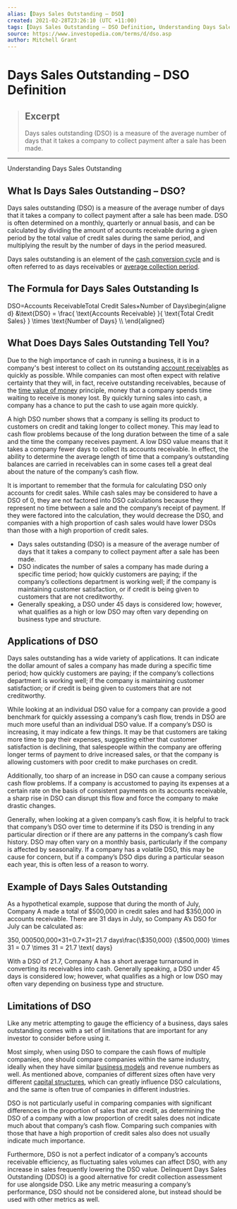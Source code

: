```yaml
---
alias: [Days Sales Outstanding – DSO]
created: 2021-02-28T23:26:10 (UTC +11:00)
tags: [Days Sales Outstanding – DSO Definition, Understanding Days Sales Outstanding]
source: https://www.investopedia.com/terms/d/dso.asp
author: Mitchell Grant
---
```


# Days Sales Outstanding – DSO Definition

> ## Excerpt
> Days sales outstanding (DSO) is a measure of the average number of days that it takes a company to collect payment after a sale has been made.

---

Understanding Days Sales Outstanding
## What Is Days Sales Outstanding – DSO?

Days sales outstanding (DSO) is a measure of the average number of days that it takes a company to collect payment after a sale has been made. DSO is often determined on a monthly, quarterly or annual basis, and can be calculated by dividing the amount of accounts receivable during a given period by the total value of credit sales during the same period, and multiplying the result by the number of days in the period measured.

Days sales outstanding is an element of the [cash conversion cycle](https://www.investopedia.com/terms/c/cashconversioncycle.asp) and is often referred to as days receivables or [average collection period](https://www.investopedia.com/terms/a/average_collection_period.asp).

## The Formula for Days Sales Outstanding Is

DSO\=Accounts ReceivableTotal Credit Sales×Number of Days\\begin{aligned} &\\text{DSO} = \\frac{ \\text{Accounts Receivable} }{ \\text{Total Credit Sales} } \\times \\text{Number of Days} \\\\ \\end{aligned}

## What Does Days Sales Outstanding Tell You?

Due to the high importance of cash in running a business, it is in a company's best interest to collect on its outstanding [account receivables](https://www.investopedia.com/terms/a/accountsreceivable.asp) as quickly as possible. While companies can most often expect with relative certainty that they will, in fact, receive outstanding receivables, because of the [time value of money](https://www.investopedia.com/terms/t/timevalueofmoney.asp) principle, money that a company spends time waiting to receive is money lost. By quickly turning sales into cash, a company has a chance to put the cash to use again more quickly.

A high DSO number shows that a company is selling its product to customers on credit and taking longer to collect money. This may lead to cash flow problems because of the long duration between the time of a sale and the time the company receives payment. A low DSO value means that it takes a company fewer days to collect its accounts receivable. In effect, the ability to determine the average length of time that a company’s outstanding balances are carried in receivables can in some cases tell a great deal about the nature of the company’s cash flow.

It is important to remember that the formula for calculating DSO only accounts for credit sales. While cash sales may be considered to have a DSO of 0, they are not factored into DSO calculations because they represent no time between a sale and the company’s receipt of payment. If they were factored into the calculation, they would decrease the DSO, and companies with a high proportion of cash sales would have lower DSOs than those with a high proportion of credit sales.

-   Days sales outstanding (DSO) is a measure of the average number of days that it takes a company to collect payment after a sale has been made.
-   DSO indicates the number of sales a company has made during a specific time period; how quickly customers are paying; if the company’s collections department is working well; if the company is maintaining customer satisfaction, or if credit is being given to customers that are not creditworthy.
-   Generally speaking, a DSO under 45 days is considered low; however, what qualifies as a high or low DSO may often vary depending on business type and structure.

## Applications of DSO

Days sales outstanding has a wide variety of applications. It can indicate the dollar amount of sales a company has made during a specific time period; how quickly customers are paying; if the company’s collections department is working well; if the company is maintaining customer satisfaction; or if credit is being given to customers that are not creditworthy.

While looking at an individual DSO value for a company can provide a good benchmark for quickly assessing a company’s cash flow, trends in DSO are much more useful than an individual DSO value. If a company’s DSO is increasing, it may indicate a few things. It may be that customers are taking more time to pay their expenses, suggesting either that customer satisfaction is declining, that salespeople within the company are offering longer terms of payment to drive increased sales, or that the company is allowing customers with poor credit to make purchases on credit.

Additionally, too sharp of an increase in DSO can cause a company serious cash flow problems. If a company is accustomed to paying its expenses at a certain rate on the basis of consistent payments on its accounts receivable, a sharp rise in DSO can disrupt this flow and force the company to make drastic changes.

Generally, when looking at a given company’s cash flow, it is helpful to track that company’s DSO over time to determine if its DSO is trending in any particular direction or if there are any patterns in the company’s cash flow history. DSO may often vary on a monthly basis, particularly if the company is affected by seasonality. If a company has a volatile DSO, this may be cause for concern, but if a company’s DSO dips during a particular season each year, this is often less of a reason to worry.

## Example of Days Sales Outstanding

As a hypothetical example, suppose that during the month of July, Company A made a total of $500,000 in credit sales and had $350,000 in accounts receivable. There are 31 days in July, so Company A’s DSO for July can be calculated as:

$350,000$500,000×31\=0.7×31\=21.7 days\\frac{\\$350,000} {\\$500,000} \\times 31 = 0.7 \\times 31 = 21.7 \\text{ days}

With a DSO of 21.7, Company A has a short average turnaround in converting its receivables into cash. Generally speaking, a DSO under 45 days is considered low; however, what qualifies as a high or low DSO may often vary depending on business type and structure.

## Limitations of DSO

Like any metric attempting to gauge the efficiency of a business, days sales outstanding comes with a set of limitations that are important for any investor to consider before using it.

Most simply, when using DSO to compare the cash flows of multiple companies, one should compare companies within the same industry, ideally when they have similar [business models](https://www.investopedia.com/terms/b/businessmodel.asp) and revenue numbers as well. As mentioned above, companies of different sizes often have very different [capital structures](https://www.investopedia.com/terms/c/capitalstructure.asp), which can greatly influence DSO calculations, and the same is often true of companies in different industries.

DSO is not particularly useful in comparing companies with significant differences in the proportion of sales that are credit, as determining the DSO of a company with a low proportion of credit sales does not indicate much about that company’s cash flow. Comparing such companies with those that have a high proportion of credit sales also does not usually indicate much importance.

Furthermore, DSO is not a perfect indicator of a company’s accounts receivable efficiency, as fluctuating sales volumes can affect DSO, with any increase in sales frequently lowering the DSO value. Delinquent Days Sales Outstanding (DDSO) is a good alternative for credit collection assessment for use alongside DSO. Like any metric measuring a company’s performance, DSO should not be considered alone, but instead should be used with other metrics as well.
